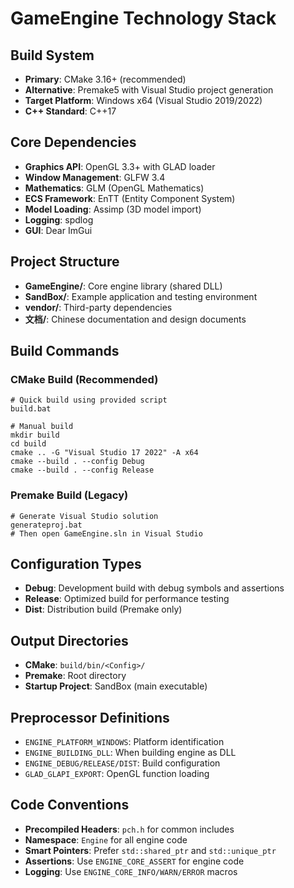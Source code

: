 # GameEngine Technology Stack

## Build System
- **Primary**: CMake 3.16+ (recommended)
- **Alternative**: Premake5 with Visual Studio project generation
- **Target Platform**: Windows x64 (Visual Studio 2019/2022)
- **C++ Standard**: C++17

## Core Dependencies
- **Graphics API**: OpenGL 3.3+ with GLAD loader
- **Window Management**: GLFW 3.4
- **Mathematics**: GLM (OpenGL Mathematics)
- **ECS Framework**: EnTT (Entity Component System)
- **Model Loading**: Assimp (3D model import)
- **Logging**: spdlog
- **GUI**: Dear ImGui

## Project Structure
- **GameEngine/**: Core engine library (shared DLL)
- **SandBox/**: Example application and testing environment
- **vendor/**: Third-party dependencies
- **文档/**: Chinese documentation and design documents

## Build Commands

### CMake Build (Recommended)
```batch
# Quick build using provided script
build.bat

# Manual build
mkdir build
cd build
cmake .. -G "Visual Studio 17 2022" -A x64
cmake --build . --config Debug
cmake --build . --config Release
```

### Premake Build (Legacy)
```batch
# Generate Visual Studio solution
generateproj.bat
# Then open GameEngine.sln in Visual Studio
```

## Configuration Types
- **Debug**: Development build with debug symbols and assertions
- **Release**: Optimized build for performance testing
- **Dist**: Distribution build (Premake only)

## Output Directories
- **CMake**: `build/bin/<Config>/`
- **Premake**: Root directory
- **Startup Project**: SandBox (main executable)

## Preprocessor Definitions
- `ENGINE_PLATFORM_WINDOWS`: Platform identification
- `ENGINE_BUILDING_DLL`: When building engine as DLL
- `ENGINE_DEBUG/RELEASE/DIST`: Build configuration
- `GLAD_GLAPI_EXPORT`: OpenGL function loading

## Code Conventions
- **Precompiled Headers**: `pch.h` for common includes
- **Namespace**: `Engine` for all engine code
- **Smart Pointers**: Prefer `std::shared_ptr` and `std::unique_ptr`
- **Assertions**: Use `ENGINE_CORE_ASSERT` for engine code
- **Logging**: Use `ENGINE_CORE_INFO/WARN/ERROR` macros